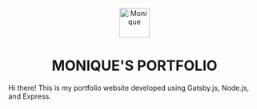 <p align='center'>
    <img alt='Monique' src='./static/favicon.ico' width='60' />
</p>
<h1 align='center'>
  	MONIQUE'S PORTFOLIO
</h1>

Hi there! This is my portfolio website developed using Gatsby.js, Node.js, and Express.